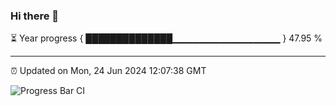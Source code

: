 ### Hi there 👋

⏳ Year progress { ██████████████▁▁▁▁▁▁▁▁▁▁▁▁▁▁▁▁ } 47.95 %

---

⏰ Updated on Mon, 24 Jun 2024 12:07:38 GMT

![Progress Bar CI](https://github.com/liununu/liununu/workflows/Progress%20Bar%20CI/badge.svg)
